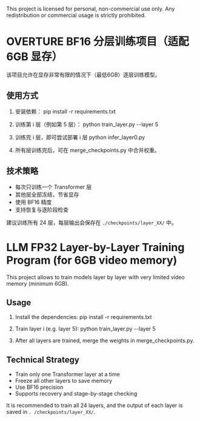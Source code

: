 This project is licensed for personal, non-commercial use only.
Any redistribution or commercial usage is strictly prohibited.

# OVERTURE BF16 分层训练项目（适配 6GB 显存）

该项目允许在显存非常有限的情况下（最低6GB）逐层训练模型。

## 使用方式

1. 安装依赖：
    pip install -r requirements.txt

2. 训练第 i 层（例如第 5 层）：
    python train_layer.py --layer 5

3. 训练完 i 层，即可尝试部署 i 层
    python infer_layer0.py

5. 所有层训练完后，可在 merge_checkpoints.py 中合并权重。

## 技术策略

- 每次只训练一个 Transformer 层
- 其他层全部冻结，节省显存
- 使用 BF16 精度
- 支持恢复与逐阶段检查

建议训练所有 24 层，每层输出会保存在 `./checkpoints/layer_XX/` 中。

# LLM FP32 Layer-by-Layer Training Program (for 6GB video memory)

This project allows to train models layer by layer with very limited video memory (minimum 6GB).

## Usage

1. Install the dependencies: 
 pip install -r requirements.txt

2. Train layer i (e.g. layer 5): 
 python train_layer.py --layer 5

3. After all layers are trained, merge the weights in merge_checkpoints.py.

## Technical Strategy

- Train only one Transformer layer at a time
- Freeze all other layers to save memory
- Use BF16 precision
- Supports recovery and stage-by-stage checking

It is recommended to train all 24 layers, and the output of each layer is saved in `. /checkpoints/layer_XX/`.
